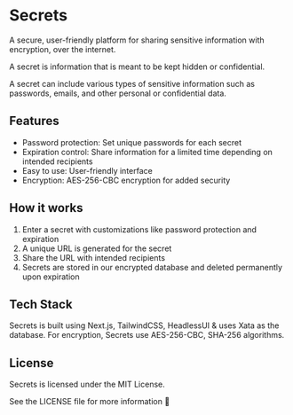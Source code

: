 # Secrets

A secure, user-friendly platform for sharing sensitive information with encryption, over the internet.

A secret is information that is meant to be kept hidden or confidential. 

A secret can include various types of sensitive information such as passwords, emails, and other personal or confidential data.

## Features

- Password protection: Set unique passwords for each secret
- Expiration control: Share information for a limited time depending on intended recipients
- Easy to use: User-friendly interface
- Encryption: AES-256-CBC encryption for added security

## How it works

1. Enter a secret with customizations like password protection and expiration
2. A unique URL is generated for the secret
3. Share the URL with intended recipients
4. Secrets are stored in our encrypted database and deleted permanently upon expiration

## Tech Stack

Secrets is built using Next.js, TailwindCSS, HeadlessUI & uses Xata as the database. For encryption, Secrets use AES-256-CBC, SHA-256 algorithms.

## License

Secrets is licensed under the MIT License.

See the LICENSE file for more information 📖

